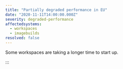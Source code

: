 ```yaml
---
title: "Partially degraded performance in EU"
date: "2020-11-11T14:00:00.000Z"
severity: degraded-performance
affectedsystems:
  - workspaces
  - imagebuilds
resolved: false
---
```

Some workspaces are taking a longer time to start up.

<!--- language code: en -->

:::
